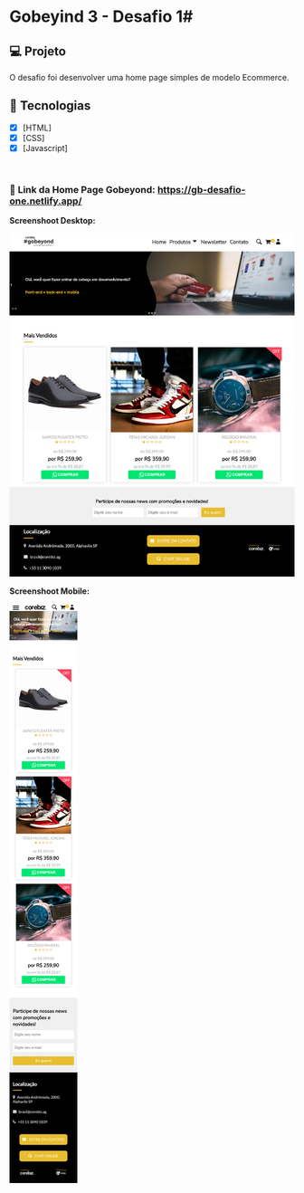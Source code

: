 # Gobeyind 3 - Desafio 1# 

## 💻 **Projeto**

O desafio foi desenvolver uma home page simples de modelo Ecommerce.

## 🔗 Tecnologias

- [x] [HTML]
- [x] [CSS]
- [x] [Javascript]

<br>

### 🔗 **Link da Home Page Gobeyond:** https://gb-desafio-one.netlify.app/

**Screenshoot Desktop:** <br>

![Home Page Gobeyond](assets/screenshoots/screenshoot_desktop.png 'Home Page Gobeyond')

**Screenshoot Mobile:** <br>

![Home Page Gobeyond](assets/screenshoots/screenshoot_mobile.png 'Home Page Gobeyond')

